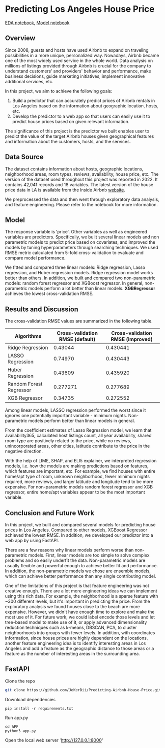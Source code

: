 # Predicting Los Angeles House Price

[EDA notebook](https://nbviewer.org/github/JoKerDii/Predicting-Airbnb-House-Price/blob/main/main-notebook/Airbnb_losangeles_eda.ipynb), [Model notebook](https://nbviewer.org/github/JoKerDii/Predicting-Airbnb-House-Price/blob/main/main-notebook/Airbnb_losangeles_modeling.ipynb)

## Overview

Since 2008, guests and hosts have used Airbnb to expand on traveling possibilities in a more unique, personalized way. Nowadays, Airbnb became one of the most widely used service in the whole world. Data analysis on millions of listings provided through Airbnb is crucial for the company to understand customers' and providers' behavior and performance, make business decisions, guide marketing initiatives, implement innovative additional services, etc.

In this project, we aim to achieve the following goals:

1. Build a predictor that can accurately predict prices of Airbnb rentals in Los Angeles based on the information about geographic location, hosts, etc. 
2. Develop the predictor to a web app so that users can easily use it to predict house prices based on given relevant information.

The significance of this project is the predictor we built enables user to predict the value of the target Airbnb houses given geographical features and information about the customers, hosts, and the services.

## Data Source

The dataset contains information about hosts, geographic locations, neighborhood areas, room types, reviews, availability, house price, etc. The version of the dataset used throughout this project was reported in 2022. It contains 42,041 records and 18 variables. The latest version of the house price data in LA is available from the Inside Airbnb [website](http://insideairbnb.com/los-angeles/). 

We preprocessed the data and then went through exploratory data analysis, and feature engineering. Please refer to the notebook for more information.

## Model

The response variable is 'price'. Other variables as well as engineered variables are predictors. Specifically, we built several linear models and non parametric models to predict price based on covariates, and improved the models by tuning hyperparameters through searching techniques. We used RMSE metric calculated from 5-fold cross-validation to evaluate and compare model performance.

We fitted and compared three linear models: Ridge regression, Lasso regression, and Huber regression models. Ridge regression model works better than others. In addition, we built and compared two non-parametric models: random forest regressor and XGBoost regressor. In general, non-parametric models perform a lot better than linear models. **XGBRegressor** achieves the lowest cross-validation RMSE.

## Results and Discussion

The cross-validation RMSE values are summarized in the following table.

| Algorithms              | Cross-validation RMSE (default) | Cross-validation RMSE (improved) |
| ----------------------- | ------------------------------- | -------------------------------- |
| Ridge Regression        | 0.43044                         | 0.430441                         |
| LASSO Regression        | 0.74970                         | 0.430443                         |
| Huber Regression        | 0.43609                         | 0.435920                         |
| Random Forest Regressor | 0.277271                        | 0.277689                         |
| XGB Regressor           | 0.34735                         | 0.272552                         |

Among linear models, LASSO regression performed the worst since it ignores one potentially important variable - minimum nights. Non-parametric models perform better than linear models in general. 

From the coefficient estimates of Lasso Regression model, we learn that availability365, calculated host listings count, all year availability, shared room type are positively related to the price, while no reviews, unincorporated areas, other cities, latitude contribute to the price in the negative direction.

With the help of LIME, SHAP, and ELI5 explainer, we interpreted regression models, i.e. how the models are making predictions based on features, which features are important, etc. For example, we find houses with entire home/apt type of room, unknown neighborhood, fewer minimum nights required, more reviews, and larger latitude and longitude tend to be more expensive. For non-parametric models random forest regressor and XGB regressor, entire home/apt variables appear to be the most important variable.

## Conclusion and Future Work

In this project, we built and compared several models for predicting house prices in Los Angeles. Compared to other models, XGBoost Regressor achieved the lowest RMSE. In addition, we developed our predictor into a web app by using FastAPI. 

There are a few reasons why linear models perform worse than non-parametric models. First, linear models are too simple to solve complex problems and so easily underfit the data. Non-parametric models are usually flexible and powerful enough to achieve better fit and performance. In addition, the non-parametric models we chose are ensemble models, which can achieve better performance than any single contributing model.

One of the limitations of this project is that feature engineering was not creative enough. There are a lot more engineering ideas we can implement using this rich data. For example, the neighborhood is a sparse feature with ~300 different levels, but it's important in predicting the price. From the exploratory analysis we found houses close to the beach are more expensive. However, we didn't have enough time to explore and make the most use of it. For future work, we could label encode those levels and let tree-based model to make use of it, or apply advanced dimensionality reduction techniques such as k-means, DBSCAN, PCA, to cluster neighborhoods into groups with fewer levels. In addition, with coordinates information, since house prices are highly dependent on the locations, another feature engineering idea is to identify interesting areas in Los Angeles and add a feature as the geographic distance to those areas or a feature as the number of interesting areas in the surrounding area.

## FastAPI

Clone the repo

```bash
git clone https://github.com/JoKerDii/Predicting-Airbnb-House-Price.git
```

Download dependencies

```
pip install -r requirements.txt
```

Run app.py

```
cd APP
python3 app.py
```

Open the local web server 'http://127.0.0.1:8000'